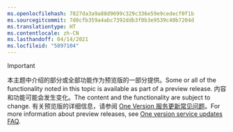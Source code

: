 ```yaml
---
ms.openlocfilehash: 7827da3a9a88d9699c329c336e59e9cedecf0f1b
ms.sourcegitcommit: 7d0cfb359a4abc7392ddb3f0b3e9539c40b7204d
ms.translationtype: HT
ms.contentlocale: zh-CN
ms.lasthandoff: 04/14/2021
ms.locfileid: "5897104"
---
```

> [!IMPORTANT]
> <span data-ttu-id="5b4cf-101">本主题中介绍的部分或全部功能作为预览版的一部分提供。</span><span class="sxs-lookup"><span data-stu-id="5b4cf-101">Some or all of the functionality noted in this topic is available as part of a preview release.</span></span> <span data-ttu-id="5b4cf-102">内容和功能可能会发生变化。</span><span class="sxs-lookup"><span data-stu-id="5b4cf-102">The content and the functionality are subject to change.</span></span> <span data-ttu-id="5b4cf-103">有关预览版的详细信息，请参阅 [One Version 服务更新常见问题](/dynamics365/unified-operations/fin-and-ops/get-started/one-version)。</span><span class="sxs-lookup"><span data-stu-id="5b4cf-103">For more information about preview releases, see [One version service updates FAQ](/dynamics365/unified-operations/fin-and-ops/get-started/one-version).</span></span>